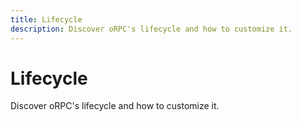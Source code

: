 ```yaml
---
title: Lifecycle
description: Discover oRPC's lifecycle and how to customize it.
---
```


# Lifecycle

Discover oRPC's lifecycle and how to customize it.
